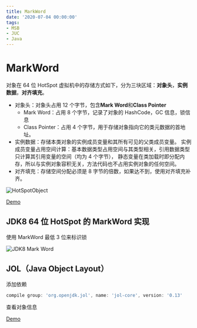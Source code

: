 ```yaml
---
title: MarkWord
date: '2020-07-04 00:00:00'
tags:
- MSB
- JUC
- Java
---
```

# MarkWord

对象在 64 位 HotSpot 虚拟机中的存储方式如下，分为三块区域：**对象头**，**实例数据**，**对齐填充**。

- 对象头：对象头占用 12 个字节，包含**Mark Word**和**Class Pointer**
    - Mark Word：占用 8 个字节，记录了对象的 HashCode，GC 信息，锁信息
    - Class Pointer：占用 4 个字节，用于存储对象指向它的类元数据的首地址。
- 实例数据：存储本类对象的实例成员变量和其所有可见的父类成员变量。
实例成员变量占用空间计算：基本数据类型占用空间与其类型相关，引用数据类型只计算其引用变量的空间（均为 4 个字节），
静态变量在类加载时即分配内存，所以与实例对象容积无关，方法代码也不占用实例对象的任何空间。
- 对齐填充：存储空间分配必须是 8 字节的倍数，如果达不到，使用对齐填充补齐。

![HotSpotObject](https://gitee.com/swang-harbin/pic-bed/raw/master/images/2021/20210405170112.png)

[Demo](/src/main/java/我爱你/王硕/c008_markword/D01_HotSpotObject.java)

##  JDK8 64 位 HotSpot 的 MarkWord 实现

使用 MarkWord 最低 3 位来标识锁

![JDK8 Mark Word](https://gitee.com/swang-harbin/pic-bed/raw/master/images/2021/20210405170120.png)

## JOL（Java Object Layout）

添加依赖

```groovy
compile group: 'org.openjdk.jol', name: 'jol-core', version: '0.13'
```

查看对象信息

[Demo](/src/main/java/我爱你/王硕/c008_markword/D02_HelloJol.java)
